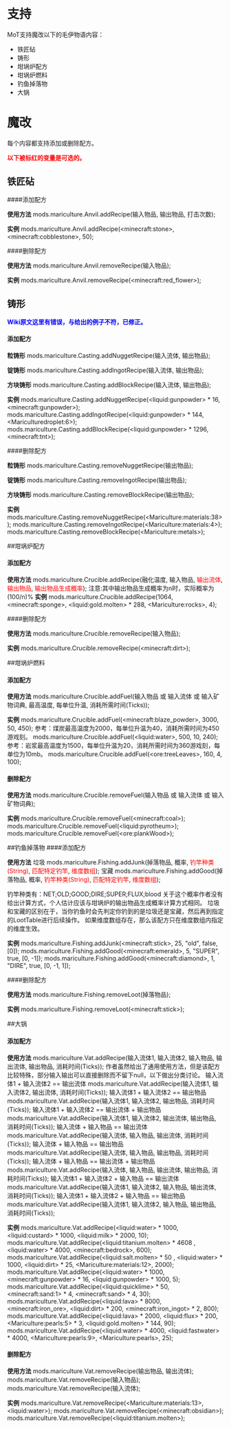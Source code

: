 # 支持

MoT支持魔改以下的毛伊物语内容：

- 铁匠砧
- 铸形
- 坩埚炉配方
- 坩埚炉燃料
- 钓鱼掉落物
- 大锅

# 魔改

每个内容都支持添加或删除配方。

<font color=#FF0000>**以下被标红的变量是可选的。**</font>

## 铁匠砧

####添加配方

**使用方法**
mods.mariculture.Anvil.addRecipe(输入物品, 输出物品, 打击次数);

**实例**
mods.mariculture.Anvil.addRecipe(\<minecraft:stone>, \<minecraft:cobblestone>, 50);

####删除配方

**使用方法**
mods.mariculture.Anvil.removeRecipe(输入物品);

**实例**
mods.mariculture.Anvil.removeRecipe(\<minecraft:red_flower>);

## 铸形

<font color=#0000FF>**Wiki原文这里有错误，与给出的例子不符，已修正。**</font>

#### 添加配方

**粒铸形**
mods.mariculture.Casting.addNuggetRecipe(输入流体, 输出物品);

**锭铸形**
mods.mariculture.Casting.addIngotRecipe(输入流体, 输出物品);

**方块铸形**
mods.mariculture.Casting.addBlockRecipe(输入流体, 输出物品);

**实例**
mods.mariculture.Casting.addNuggetRecipe(\<liquid:gunpowder> * 16, \<minecraft:gunpowder>);
mods.mariculture.Casting.addIngotRecipe(\<liquid:gunpowder> * 144, \<Mariculturedroplet:6>);
mods.mariculture.Casting.addBlockRecipe(\<liquid:gunpowder> * 1296, \<minecraft:tnt>);

####删除配方

**粒铸形**
mods.mariculture.Casting.removeNuggetRecipe(输出物品);

**锭铸形**
mods.mariculture.Casting.removeIngotRecipe(输出物品);

**方块铸形**
mods.mariculture.Casting.removeBlockRecipe(输出物品);

**实例**
mods.mariculture.Casting.removeNuggetRecipe(\<Mariculture:materials:38>);
mods.mariculture.Casting.removeIngotRecipe(\<Mariculture:materials:4>);
mods.mariculture.Casting.removeBlockRecipe(\<Mariculture:metals>);

##坩埚炉配方
#### 添加配方

**使用方法**
mods.mariculture.Crucible.addRecipe(融化温度, 输入物品, <font color=#FF0000>输出流体</font>, <font color=#FF0000>输出物品</font>, <font color=#FF0000>输出物品生成概率</font>);
注意:其中输出物品生成概率为n时，实际概率为(100/n)%
**实例**
mods.mariculture.Crucible.addRecipe(1064, \<minecraft:sponge>, \<liquid:gold.molten> * 288, \<Mariculture:rocks>, 4);

####删除配方

**使用方法**
mods.mariculture.Crucible.removeRecipe(输入物品);

**实例**
mods.mariculture.Crucible.removeRecipe(\<minecraft:dirt>);

##坩埚炉燃料

#### 添加配方

**使用方法**
mods.mariculture.Crucible.addFuel(输入物品 或 输入流体 或 输入矿物词典, 最高温度, 每单位升温, 消耗所需时间(Ticks));

**实例**
mods.mariculture.Crucible.addFuel(\<minecraft:blaze_powder>, 3000, 50, 450); 
参考：煤炭最高温度为2000，每单位升温为40，消耗所需时间为450游戏刻。
mods.mariculture.Crucible.addFuel(\<liquid:water>, 500, 10, 240); 
参考：岩浆最高温度为1500，每单位升温为20，消耗所需时间为360游戏刻，每单位为10mb。
mods.mariculture.Crucible.addFuel(\<ore:treeLeaves>, 160, 4, 100);

#### 删除配方

**使用方法**
mods.mariculture.Crucible.removeFuel(输入物品 或 输入流体 或 输入矿物词典);

**实例**
mods.mariculture.Crucible.removeFuel(\<minecraft:coal>);
mods.mariculture.Crucible.removeFuel(\<liquid:pyrotheum>);
mods.mariculture.Crucible.removeFuel(\<ore:plankWood>);

##钓鱼掉落物
####添加配方

**使用方法**
垃圾
mods.mariculture.Fishing.addJunk(掉落物品, 概率, <font color=#FF0000>钓竿种类(String)</font>, <font color=#FF0000>匹配特定钓竿</font>, <font color=#FF0000>维度数组</font>);
宝藏
mods.mariculture.Fishing.addGood(掉落物品, 概率, <font color=#FF0000>钓竿种类(String)</font>, <font color=#FF0000>匹配特定钓竿</font>, <font color=#FF0000>维度数组</font>);

钓竿种类有：NET;OLD;GOOD;DIRE;SUPER;FLUX;blood
关于这个概率作者没有给出计算方式，个人估计应该与坩埚炉的输出物品生成概率计算方式相同。
垃圾和宝藏的区别在于，当你钓鱼时会先判定你钓到的是垃圾还是宝藏，然后再到指定的LootTable进行后续操作。
如果维度数组存在，那么该配方只在维度数组内指定的维度生效。

**实例**
mods.mariculture.Fishing.addJunk(\<minecraft:stick>, 25, "old", false, [0]);
mods.mariculture.Fishing.addGood(\<minecraft:emerald>, 5, "SUPER", true, [0, -1]);
mods.mariculture.Fishing.addGood(\<minecraft:diamond>, 1, "DIRE", true, [0, -1, 1]);

####删除配方

**使用方法**
mods.mariculture.Fishing.removeLoot(掉落物品);

**实例**
mods.mariculture.Fishing.removeLoot(\<minecraft:stick>);

##大锅
#### 添加配方

**使用方法**
mods.mariculture.Vat.addRecipe(输入流体1, 输入流体2, 输入物品, 输出流体, 输出物品, 消耗时间(Ticks));
作者虽然给出了通用使用方法，但是该配方比较特殊，部分输入输出可以直接删除而不留下null，以下做出分类讨论。
输入流体1 + 输入流体2 == 输出流体
mods.mariculture.Vat.addRecipe(输入流体1, 输入流体2, 输出流体, 消耗时间(Ticks));
输入流体1 + 输入流体2 == 输出物品
mods.mariculture.Vat.addRecipe(输入流体1, 输入流体2, 输出物品, 消耗时间(Ticks));
输入流体1 + 输入流体2 == 输出流体 + 输出物品
mods.mariculture.Vat.addRecipe(输入流体1, 输入流体2, 输出流体, 输出物品, 消耗时间(Ticks));
输入流体 + 输入物品 == 输出流体
mods.mariculture.Vat.addRecipe(输入流体, 输入物品, 输出流体, 消耗时间(Ticks));
输入流体  + 输入物品 == 输出物品
mods.mariculture.Vat.addRecipe(输入流体, 输入物品, 输出物品, 消耗时间(Ticks));
输入流体 + 输入物品 == 输出流体 + 输出物品
mods.mariculture.Vat.addRecipe(输入流体, 输入物品, 输出流体, 输出物品, 消耗时间(Ticks));
输入流体1 + 输入流体2 + 输入物品 == 输出流体
mods.mariculture.Vat.addRecipe(输入流体1, 输入流体2, 输入物品, 输出流体, 消耗时间(Ticks));
输入流体1 + 输入流体2 + 输入物品 == 输出物品
mods.mariculture.Vat.addRecipe(输入流体1, 输入流体2, 输入物品, 输出物品, 消耗时间(Ticks));

**实例**
mods.mariculture.Vat.addRecipe(\<liquid:water> * 1000, \<liquid:custard> * 1000, \<liquid:milk> * 2000, 10); 
mods.mariculture.Vat.addRecipe(\<liquid:titanium.molten> * 4608 , \<liquid:water> * 4000, \<minecraft:bedrock>, 600);
mods.mariculture.Vat.addRecipe(\<liquid:salt.molten> * 50 , \<liquid:water> * 1000, \<liquid:dirt> * 25, \<Mariculture:materials:12>, 2000);
mods.mariculture.Vat.addRecipe(\<liquid:water> * 1000, \<minecraft:gunpowder> * 16, \<liquid:gunpowder> * 1000, 5);
mods.mariculture.Vat.addRecipe(\<liquid:quicklime> * 50, \<minecraft:sand:1> * 4, \<minecraft:sand> * 4, 30);
mods.mariculture.Vat.addRecipe(\<liquid:lava> * 8000, \<minecraft:iron_ore>, \<liquid:dirt> * 200, \<minecraft:iron_ingot> * 2, 800);
mods.mariculture.Vat.addRecipe(\<liquid:lava> * 2000, \<liquid:flux> * 200, \<Mariculture:pearls:5> * 3, \<liquid:gold.molten> * 144, 90);
mods.mariculture.Vat.addRecipe(\<liquid:water> * 4000, \<liquid:fastwater> * 4000, \<Mariculture:pearls:9>, \<Mariculture:pearls>, 25);

#### 删除配方

**使用方法**
mods.mariculture.Vat.removeRecipe(输出物品, 输出流体);
mods.mariculture.Vat.removeRecipe(输入物品);
mods.mariculture.Vat.removeRecipe(输入流体);

**实例**
mods.mariculture.Vat.removeRecipe(\<Mariculture:materials:13>, \<liquid:water>);
mods.mariculture.Vat.removeRecipe(\<minecraft:obsidian>);
mods.mariculture.Vat.removeRecipe(\<liquid:titanium.molten>);